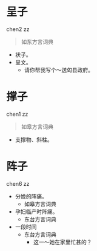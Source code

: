 # 呈子
chen2 zz
> 如东方言词典
- 状子。
- 呈文。
  - 请你帮我写个～送匃县政府。

# 撑子
chen1 zz
> 如皋方言词典
- 支撑物、斜柱。

# 阵子
chen6 zz
+ 分娩的阵痛。
  * 如皋方言词典
+ 孕妇临产时阵痛。
  * 东台方言词典
+ 一段时间
  * 东台方言词典
    - 这一～她在家里忙甚的？
